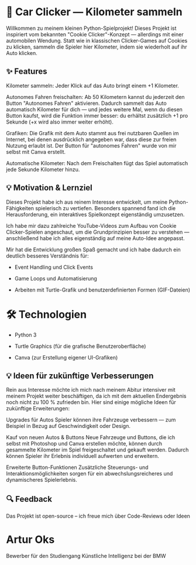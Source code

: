 # 🚗 Car Clicker — Kilometer sammeln

Willkommen zu meinem kleinen Python-Spielprojekt! Dieses Projekt ist inspiriert vom bekannten "Cookie Clicker"-Konzept — allerdings mit einer automobilen Wendung. 
Statt wie in klassischen Clicker-Games auf Cookies zu klicken, sammeln die Spieler hier Kilometer, indem sie wiederholt auf ihr Auto klicken.

## ✨ Features

Kilometer sammeln: Jeder Klick auf das Auto bringt einem +1 Kilometer.

Autonomes Fahren freischalten: Ab 50 Kilometern kannst du jederzeit den Button "Autonomes Fahren" aktivieren. Dadurch sammelt das Auto automatisch Kilometer für dich — und jedes weitere Mal, wenn du diesen Button kaufst, wird die Funktion immer besser: du erhältst zusätzlich +1 pro Sekunde (+x wird also immer weiter erhöht).

Grafiken: Die Grafik mit dem Auto stammt aus frei nutzbaren Quellen im Internet, bei denen ausdrücklich angegeben war, dass diese zur freien Nutzung erlaubt ist. Der Button für "autonomes Fahren" wurde von mir selbst mit Canva erstellt.

Automatische Kilometer: Nach dem Freischalten fügt das Spiel automatisch jede Sekunde Kilometer hinzu.

## 💡 Motivation & Lernziel

Dieses Projekt habe ich aus reinem Interesse entwickelt, um meine Python-Fähigkeiten spielerisch zu vertiefen. Besonders spannend fand ich die Herausforderung, ein interaktives Spielkonzept eigenständig umzusetzen.

Ich habe mir dazu zahlreiche YouTube-Videos zum Aufbau von Cookie Clicker-Spielen angeschaut, um die Grundprinzipien besser zu verstehen — anschließend habe ich alles eigenständig auf meine Auto-Idee angepasst.

Mir hat die Entwicklung großen Spaß gemacht und ich habe dadurch ein deutlich besseres Verständnis für:

- Event Handling und Click Events

- Game Loops und Automatisierung

- Arbeiten mit Turtle-Grafik und benutzerdefinierten Formen (GIF-Dateien)

 # 🛠️ Technologien

- Python 3

- Turtle Graphics (für die grafische Benutzeroberfläche)

- Canva (zur Erstellung eigener UI-Grafiken)

## 💡 Ideen für zukünftige Verbesserungen
Rein aus Interesse möchte ich mich nach meinem Abitur intensiver mit meinem Projekt weiter beschäftigen, da ich mit dem aktuellen Endergebnis noch nicht zu 100 % zufrieden bin.
Hier sind einige mögliche Ideen für zukünftige Erweiterungen:

Upgrades für Autos
Spieler können ihre Fahrzeuge verbessern — zum Beispiel in Bezug auf Geschwindigkeit oder Design.

Kauf von neuen Autos & Buttons
Neue Fahrzeuge und Buttons, die ich selbst mit Photoshop und Canva erstellen möchte, können durch gesammelte Kilometer im Spiel freigeschaltet und gekauft werden. Dadurch können Spieler ihr Erlebnis individuell aufwerten und erweitern.

Erweiterte Button-Funktionen
Zusätzliche Steuerungs- und Interaktionsmöglichkeiten sorgen für ein abwechslungsreicheres und dynamischeres Spielerlebnis.

## 🔍 Feedback
Das Projekt ist open-source – ich freue mich über Code-Reviews oder Ideen

# Artur Oks
Bewerber für den Studiengang Künstliche Intelligenz bei der BMW
